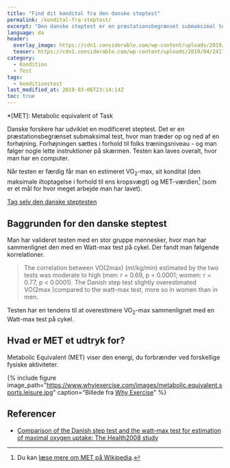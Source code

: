 ```yaml
---
title: "Find dit kondital fra den danske steptest"
permalink: /kondital-fra-steptest/
excerpt: "Den danske steptest er en præstationsbegrænset submaksimal test, der estimerer den maksimale iltoptagelse og konditallet"
language: da
header:
  overlay_image: https://cdn1.considerable.com/wp-content/uploads/2019/04/24170055/heart-beat-line-end-of-life-picture.jpg
  teaser: https://cdn1.considerable.com/wp-content/uploads/2019/04/24170055/heart-beat-line-end-of-life-picture.jpg
category:
  - Kondition
  - Test
tags:
  - konditionstest
last_modified_at: 2019-03-06T23:14:14Z
toc: true
---
```


*[MET]: Metabolic equivalent of Task

Danske forskere har udviklet en modificeret steptest. Det er en præstationsbegrænset submaksimal test, hvor man træder op og ned af en forhøjning. Forhøjningen sættes i forhold til folks træningsniveau - og man følger nogle lette instruktioner på skærmen. Testen kan laves overalt, hvor man har en computer.

Når testen er færdig får man en estimeret VO<sub>2</sub>-max, sit kondital (den maksimale iltoptagelse i forhold til ens kropsvægt) og MET-værdien[^note] (som er et mål for hvor meget arbejde man har lavet).

[^note]: Du kan [læse mere om MET på Wikipedia](https://en.wikipedia.org/wiki/Metabolic_equivalent_of_task).

[Tag selv den danske steptesten](http://www.steptest.dk)

## Baggrunden for den danske steptest

Man har valideret testen med en stor gruppe mennesker, hvor man har sammenlignet den med en Watt-max test på cykel. Der fandt man følgende korrelationer.

> The correlation between VO(2max) (ml/kg/min) estimated by the two tests was moderate to high (men: r = 0.69, p < 0.0001; women: r = 0.77, p < 0.0001). The Danish step test slightly overestimated VO(2max )compared to the watt-max test, more so in women than in men. 

Testen har en tendens til at overestimere VO<sub>2</sub>-max sammenlignet med en Watt-max test på cykel.

## Hvad er MET et udtryk for?

Metabolic Equivalent (MET) viser den energi, du forbrænder ved forskellige fysiske aktiviteter.

{% include figure image_path="https://www.whyiexercise.com/images/metabolic.equivalent.sports.leisure.jpg" caption="Billede fra [Why Exercise](https://www.whyiexercise.com/metabolic-equivalent.html)" %}

## Referencer

- [Comparison of the Danish step test and the watt-max test for estimation of maximal oxygen uptake: The Health2008 study](https://www.researchgate.net/publication/231612412_Comparison_of_the_Danish_step_test_and_the_watt-max_test_for_estimation_of_maximal_oxygen_uptake_The_Health2008_study)
